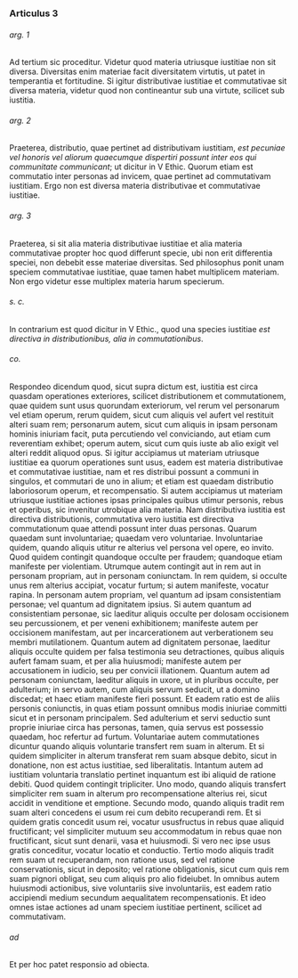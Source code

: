 ### Articulus 3

###### arg. 1
Ad tertium sic proceditur. Videtur quod materia utriusque iustitiae non sit diversa. Diversitas enim materiae facit diversitatem virtutis, ut patet in temperantia et fortitudine. Si igitur distributivae iustitiae et commutativae sit diversa materia, videtur quod non contineantur sub una virtute, scilicet sub iustitia.

###### arg. 2
Praeterea, distributio, quae pertinet ad distributivam iustitiam, *est pecuniae vel honoris vel aliorum quaecumque dispertiri possunt inter eos qui communitate communicant*; ut dicitur in V Ethic. Quorum etiam est commutatio inter personas ad invicem, quae pertinet ad commutativam iustitiam. Ergo non est diversa materia distributivae et commutativae iustitiae.

###### arg. 3
Praeterea, si sit alia materia distributivae iustitiae et alia materia commutativae propter hoc quod differunt specie, ubi non erit differentia speciei, non debebit esse materiae diversitas. Sed philosophus ponit unam speciem commutativae iustitiae, quae tamen habet multiplicem materiam. Non ergo videtur esse multiplex materia harum specierum.

###### s. c.
In contrarium est quod dicitur in V Ethic., quod una species iustitiae *est directiva in distributionibus, alia in commutationibus*.

###### co.
Respondeo dicendum quod, sicut supra dictum est, iustitia est circa quasdam operationes exteriores, scilicet distributionem et commutationem, quae quidem sunt usus quorundam exteriorum, vel rerum vel personarum vel etiam operum, rerum quidem, sicut cum aliquis vel aufert vel restituit alteri suam rem; personarum autem, sicut cum aliquis in ipsam personam hominis iniuriam facit, puta percutiendo vel conviciando, aut etiam cum reverentiam exhibet; operum autem, sicut cum quis iuste ab alio exigit vel alteri reddit aliquod opus. Si igitur accipiamus ut materiam utriusque iustitiae ea quorum operationes sunt usus, eadem est materia distributivae et commutativae iustitiae, nam et res distribui possunt a communi in singulos, et commutari de uno in alium; et etiam est quaedam distributio laboriosorum operum, et recompensatio. Si autem accipiamus ut materiam utriusque iustitiae actiones ipsas principales quibus utimur personis, rebus et operibus, sic invenitur utrobique alia materia. Nam distributiva iustitia est directiva distributionis, commutativa vero iustitia est directiva commutationum quae attendi possunt inter duas personas. Quarum quaedam sunt involuntariae; quaedam vero voluntariae. Involuntariae quidem, quando aliquis utitur re alterius vel persona vel opere, eo invito. Quod quidem contingit quandoque occulte per fraudem; quandoque etiam manifeste per violentiam. Utrumque autem contingit aut in rem aut in personam propriam, aut in personam coniunctam. In rem quidem, si occulte unus rem alterius accipiat, vocatur furtum; si autem manifeste, vocatur rapina. In personam autem propriam, vel quantum ad ipsam consistentiam personae; vel quantum ad dignitatem ipsius. Si autem quantum ad consistentiam personae, sic laeditur aliquis occulte per dolosam occisionem seu percussionem, et per veneni exhibitionem; manifeste autem per occisionem manifestam, aut per incarcerationem aut verberationem seu membri mutilationem. Quantum autem ad dignitatem personae, laeditur aliquis occulte quidem per falsa testimonia seu detractiones, quibus aliquis aufert famam suam, et per alia huiusmodi; manifeste autem per accusationem in iudicio, seu per convicii illationem. Quantum autem ad personam coniunctam, laeditur aliquis in uxore, ut in pluribus occulte, per adulterium; in servo autem, cum aliquis servum seducit, ut a domino discedat; et haec etiam manifeste fieri possunt. Et eadem ratio est de aliis personis coniunctis, in quas etiam possunt omnibus modis iniuriae committi sicut et in personam principalem. Sed adulterium et servi seductio sunt proprie iniuriae circa has personas, tamen, quia servus est possessio quaedam, hoc refertur ad furtum. Voluntariae autem commutationes dicuntur quando aliquis voluntarie transfert rem suam in alterum. Et si quidem simpliciter in alterum transferat rem suam absque debito, sicut in donatione, non est actus iustitiae, sed liberalitatis. Intantum autem ad iustitiam voluntaria translatio pertinet inquantum est ibi aliquid de ratione debiti. Quod quidem contingit tripliciter. Uno modo, quando aliquis transfert simpliciter rem suam in alterum pro recompensatione alterius rei, sicut accidit in venditione et emptione. Secundo modo, quando aliquis tradit rem suam alteri concedens ei usum rei cum debito recuperandi rem. Et si quidem gratis concedit usum rei, vocatur ususfructus in rebus quae aliquid fructificant; vel simpliciter mutuum seu accommodatum in rebus quae non fructificant, sicut sunt denarii, vasa et huiusmodi. Si vero nec ipse usus gratis conceditur, vocatur locatio et conductio. Tertio modo aliquis tradit rem suam ut recuperandam, non ratione usus, sed vel ratione conservationis, sicut in deposito; vel ratione obligationis, sicut cum quis rem suam pignori obligat, seu cum aliquis pro alio fideiubet. In omnibus autem huiusmodi actionibus, sive voluntariis sive involuntariis, est eadem ratio accipiendi medium secundum aequalitatem recompensationis. Et ideo omnes istae actiones ad unam speciem iustitiae pertinent, scilicet ad commutativam.

###### ad 
Et per hoc patet responsio ad obiecta.

